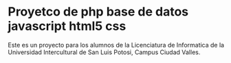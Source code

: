 # Proyetco de php base de datos javascript html5 css
Este es un proyecto para los alumnos de la Licenciatura de Informatica de la Universidad Intercultural de San Luis Potosi, Campus Ciudad Valles.
